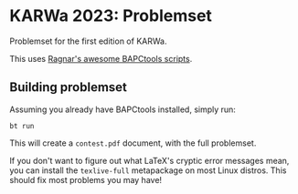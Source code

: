 # KARWa 2023: Problemset

Problemset for the first edition of KARWa.

This uses [Ragnar's awesome BAPCtools scripts](https://github.com/RagnarGrootKoerkamp/BAPCtools).

## Building problemset

Assuming you already have BAPCtools installed, simply run:

```console
bt run
```

This will create a `contest.pdf` document, with the full problemset.

If you don't want to figure out what LaTeX's cryptic error messages mean, you can install the `texlive-full` metapackage on most Linux distros.
This should fix most problems you may have!
